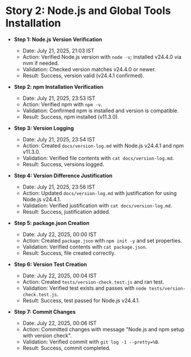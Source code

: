 # Story 2: Node.js and Global Tools Installation
- **Step 1: Node.js Version Verification**  
  - Date: July 21, 2025, 21:03 IST  
  - Action: Verified Node.js version with `node -v`; installed v24.4.0 via nvm if needed.  
  - Validation: Checked version matches v24.4.0 or newer.  
  - Result: Success, version valid (v24.4.1 confirmed).  

- **Step 2: npm Installation Verification**  
  - Date: July 21, 2025, 23:53 IST  
  - Action: Verified npm with `npm -v`.  
  - Validation: Confirmed npm is installed and version is compatible.  
  - Result: Success, npm installed (v11.3.0).  

- **Step 3: Version Logging**  
  - Date: July 21, 2025, 23:54 IST  
  - Action: Created `docs/version-log.md` with Node.js v24.4.1 and npm v11.3.0.  
  - Validation: Verified file contents with `cat docs/version-log.md`.  
  - Result: Success, versions logged.  

- **Step 4: Version Difference Justification**  
  - Date: July 21, 2025, 23:56 IST  
  - Action: Updated `docs/version-log.md` with justification for using Node.js v24.4.1.  
  - Validation: Verified justification with `cat docs/version-log.md`.  
  - Result: Success, justification added.  

- **Step 5: package.json Creation**  
  - Date: July 22, 2025, 00:00 IST  
  - Action: Created `package.json` with `npm init -y` and set properties.  
  - Validation: Verified contents with `cat package.json`.  
  - Result: Success, file created correctly.  

- **Step 6: Version Test Creation**  
  - Date: July 22, 2025, 00:04 IST  
  - Action: Created `tests/version-check.test.js` and ran test.  
  - Validation: Verified test exists and passes with `node tests/version-check.test.js`.  
  - Result: Success, test passed for Node.js v24.4.1.  

- **Step 7: Commit Changes**  
  - Date: July 22, 2025, 00:06 IST  
  - Action: Committed changes with message "Node.js and npm setup with version check".  
  - Validation: Verified commit with `git log -1 --pretty=%B`.  
  - Result: Success, commit completed.  